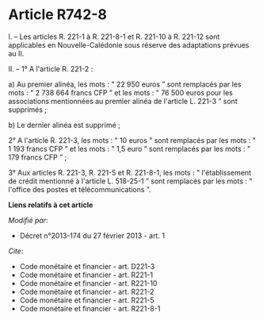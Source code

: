 # Article R742-8

I. – Les articles R. 221-1 à R. 221-8-1 et R. 221-10 à R. 221-12 sont applicables en Nouvelle-Calédonie sous réserve des
adaptations prévues au II.

II. – 1° A l'article R. 221-2 :

a) Au premier alinéa, les mots : " 22 950 euros ” sont remplacés par les mots : " 2 738 664 francs CFP ” et les mots : " 76
500 euros pour les associations mentionnées au premier alinéa de l'article L. 221-3 ” sont supprimés ;

b) Le dernier alinéa est supprimé ;

2° A l'article R. 221-3, les mots : " 10 euros ” sont remplacés par les mots : " 1 193 francs CFP ” et les mots : " 1,5 euro
” sont remplacés par les mots : " 179 francs CFP ” ;

3° Aux articles R. 221-3, R. 221-5 et R. 221-8-1, les mots : " l'établissement de crédit mentionné à l'article L. 518-25-1 ”
sont remplacés par les mots : " l'office des postes et télécommunications ”.

**Liens relatifs à cet article**

_Modifié par_:

  - Décret n°2013-174 du 27 février 2013 - art. 1

_Cite_:

  - Code monétaire et financier - art. D221-3
  - Code monétaire et financier - art. R221-1
  - Code monétaire et financier - art. R221-10
  - Code monétaire et financier - art. R221-2
  - Code monétaire et financier - art. R221-5
  - Code monétaire et financier - art. R221-8-1
